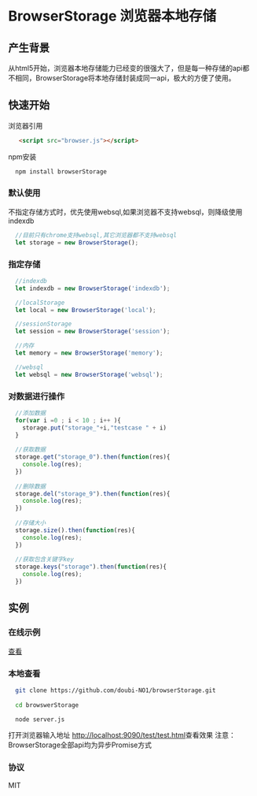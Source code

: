# BrowserStorage 浏览器本地存储

## 产生背景
从html5开始，浏览器本地存储能力已经变的很强大了，但是每一种存储的api都不相同，BrowserStorage将本地存储封装成同一api，极大的方便了使用。

## 快速开始

浏览器引用
```html
   <script src="browser.js"></script>
```

npm安装
```bash
  npm install browserStorage
```
### 默认使用
不指定存储方式时，优先使用websql,如果浏览器不支持websql，则降级使用indexdb
```javascript
  //目前只有chrome支持websql,其它浏览器都不支持websql
  let storage = new BrowserStorage();
```

### 指定存储
```javascript
  //indexdb
  let indexdb = new BrowserStorage('indexdb');

  //localStorage
  let local = new BrowserStorage('local');

  //sessionStorage
  let session = new BrowserStorage('session');

  //内存
  let memory = new BrowserStorage('memory');

  //websql
  let websql = new BrowserStorage('websql');
```

### 对数据进行操作
```javascript
  //添加数据
  for(var i =0 ; i < 10 ; i++ ){
    storage.put("storage_"+i,"testcase " + i)
  }
  
  //获取数据
  storage.get("storage_0").then(function(res){
    console.log(res);
  })
  
  //删除数据
  storage.del("storage_9").then(function(res){
    console.log(res);
  })
  
  //存储大小
  storage.size().then(function(res){
    console.log(res);
  })
  
  //获取包含关键字key
  storage.keys("storage").then(function(res){
    console.log(res);
  })
```

## 实例
### 在线示例
[查看](http://browserstorage.demos.party/test.test.html)

### 本地查看
```bash
  git clone https://github.com/doubi-NO1/browserStorage.git
  
  cd browswerStorage

  node server.js
```
打开浏览器输入地址 [http://localhost:9090/test/test.html](http://localhost:9090/test/test.html)查看效果
注意：BrowserStorage全部api均为异步Promise方式
### 协议
MIT